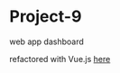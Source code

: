 # Project-9
web app dashboard

refactored with Vue.js [here](https://github.com/jamessouth/dashboard)
